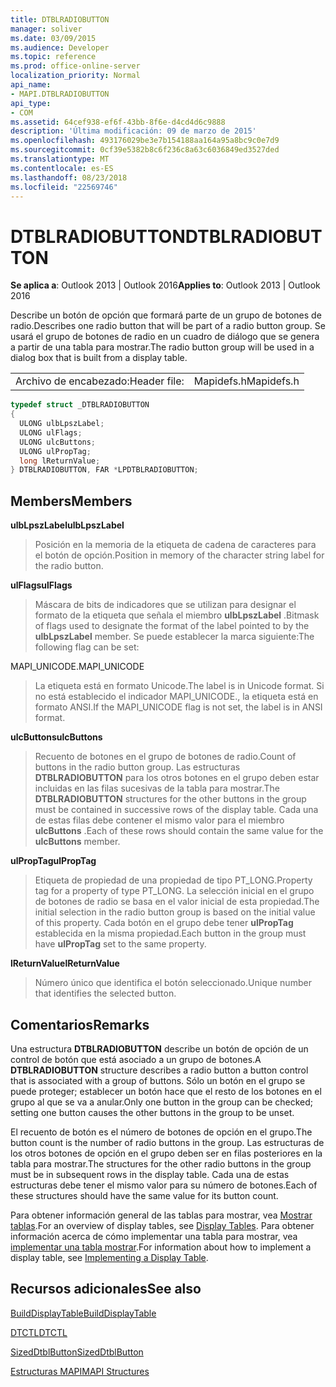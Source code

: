 ```yaml
---
title: DTBLRADIOBUTTON
manager: soliver
ms.date: 03/09/2015
ms.audience: Developer
ms.topic: reference
ms.prod: office-online-server
localization_priority: Normal
api_name:
- MAPI.DTBLRADIOBUTTON
api_type:
- COM
ms.assetid: 64cef938-ef6f-43bb-8f6e-d4cd4d6c9888
description: 'Última modificación: 09 de marzo de 2015'
ms.openlocfilehash: 493176029be3e7b154188aa164a95a8bc9c0e7d9
ms.sourcegitcommit: 0cf39e5382b8c6f236c8a63c6036849ed3527ded
ms.translationtype: MT
ms.contentlocale: es-ES
ms.lasthandoff: 08/23/2018
ms.locfileid: "22569746"
---
```

# <a name="dtblradiobutton"></a><span data-ttu-id="6d985-103">DTBLRADIOBUTTON</span><span class="sxs-lookup"><span data-stu-id="6d985-103">DTBLRADIOBUTTON</span></span>

  
  
<span data-ttu-id="6d985-104">**Se aplica a**: Outlook 2013 | Outlook 2016</span><span class="sxs-lookup"><span data-stu-id="6d985-104">**Applies to**: Outlook 2013 | Outlook 2016</span></span> 
  
<span data-ttu-id="6d985-105">Describe un botón de opción que formará parte de un grupo de botones de radio.</span><span class="sxs-lookup"><span data-stu-id="6d985-105">Describes one radio button that will be part of a radio button group.</span></span> <span data-ttu-id="6d985-106">Se usará el grupo de botones de radio en un cuadro de diálogo que se genera a partir de una tabla para mostrar.</span><span class="sxs-lookup"><span data-stu-id="6d985-106">The radio button group will be used in a dialog box that is built from a display table.</span></span>
  
|||
|:-----|:-----|
|<span data-ttu-id="6d985-107">Archivo de encabezado:</span><span class="sxs-lookup"><span data-stu-id="6d985-107">Header file:</span></span>  <br/> |<span data-ttu-id="6d985-108">Mapidefs.h</span><span class="sxs-lookup"><span data-stu-id="6d985-108">Mapidefs.h</span></span>  <br/> |
   
```cpp
typedef struct _DTBLRADIOBUTTON
{
  ULONG ulbLpszLabel;
  ULONG ulFlags;
  ULONG ulcButtons;
  ULONG ulPropTag;
  long lReturnValue;
} DTBLRADIOBUTTON, FAR *LPDTBLRADIOBUTTON;

```

## <a name="members"></a><span data-ttu-id="6d985-109">Members</span><span class="sxs-lookup"><span data-stu-id="6d985-109">Members</span></span>

 <span data-ttu-id="6d985-110">**ulbLpszLabel**</span><span class="sxs-lookup"><span data-stu-id="6d985-110">**ulbLpszLabel**</span></span>
  
> <span data-ttu-id="6d985-111">Posición en la memoria de la etiqueta de cadena de caracteres para el botón de opción.</span><span class="sxs-lookup"><span data-stu-id="6d985-111">Position in memory of the character string label for the radio button.</span></span>
    
 <span data-ttu-id="6d985-112">**ulFlags**</span><span class="sxs-lookup"><span data-stu-id="6d985-112">**ulFlags**</span></span>
  
> <span data-ttu-id="6d985-113">Máscara de bits de indicadores que se utilizan para designar el formato de la etiqueta que señala el miembro **ulbLpszLabel** .</span><span class="sxs-lookup"><span data-stu-id="6d985-113">Bitmask of flags used to designate the format of the label pointed to by the **ulbLpszLabel** member.</span></span> <span data-ttu-id="6d985-114">Se puede establecer la marca siguiente:</span><span class="sxs-lookup"><span data-stu-id="6d985-114">The following flag can be set:</span></span> 
    
<span data-ttu-id="6d985-115">MAPI_UNICODE.</span><span class="sxs-lookup"><span data-stu-id="6d985-115">MAPI_UNICODE</span></span> 
  
> <span data-ttu-id="6d985-116">La etiqueta está en formato Unicode.</span><span class="sxs-lookup"><span data-stu-id="6d985-116">The label is in Unicode format.</span></span> <span data-ttu-id="6d985-117">Si no está establecido el indicador MAPI_UNICODE., la etiqueta está en formato ANSI.</span><span class="sxs-lookup"><span data-stu-id="6d985-117">If the MAPI_UNICODE flag is not set, the label is in ANSI format.</span></span>
    
 <span data-ttu-id="6d985-118">**ulcButtons**</span><span class="sxs-lookup"><span data-stu-id="6d985-118">**ulcButtons**</span></span>
  
> <span data-ttu-id="6d985-119">Recuento de botones en el grupo de botones de radio.</span><span class="sxs-lookup"><span data-stu-id="6d985-119">Count of buttons in the radio button group.</span></span> <span data-ttu-id="6d985-120">Las estructuras **DTBLRADIOBUTTON** para los otros botones en el grupo deben estar incluidas en las filas sucesivas de la tabla para mostrar.</span><span class="sxs-lookup"><span data-stu-id="6d985-120">The **DTBLRADIOBUTTON** structures for the other buttons in the group must be contained in successive rows of the display table.</span></span> <span data-ttu-id="6d985-121">Cada una de estas filas debe contener el mismo valor para el miembro **ulcButtons** .</span><span class="sxs-lookup"><span data-stu-id="6d985-121">Each of these rows should contain the same value for the **ulcButtons** member.</span></span> 
    
 <span data-ttu-id="6d985-122">**ulPropTag**</span><span class="sxs-lookup"><span data-stu-id="6d985-122">**ulPropTag**</span></span>
  
> <span data-ttu-id="6d985-123">Etiqueta de propiedad de una propiedad de tipo PT_LONG.</span><span class="sxs-lookup"><span data-stu-id="6d985-123">Property tag for a property of type PT_LONG.</span></span> <span data-ttu-id="6d985-124">La selección inicial en el grupo de botones de radio se basa en el valor inicial de esta propiedad.</span><span class="sxs-lookup"><span data-stu-id="6d985-124">The initial selection in the radio button group is based on the initial value of this property.</span></span> <span data-ttu-id="6d985-125">Cada botón en el grupo debe tener **ulPropTag** establecida en la misma propiedad.</span><span class="sxs-lookup"><span data-stu-id="6d985-125">Each button in the group must have **ulPropTag** set to the same property.</span></span> 
    
 <span data-ttu-id="6d985-126">**lReturnValue**</span><span class="sxs-lookup"><span data-stu-id="6d985-126">**lReturnValue**</span></span>
  
> <span data-ttu-id="6d985-127">Número único que identifica el botón seleccionado.</span><span class="sxs-lookup"><span data-stu-id="6d985-127">Unique number that identifies the selected button.</span></span>
    
## <a name="remarks"></a><span data-ttu-id="6d985-128">Comentarios</span><span class="sxs-lookup"><span data-stu-id="6d985-128">Remarks</span></span>

<span data-ttu-id="6d985-129">Una estructura **DTBLRADIOBUTTON** describe un botón de opción de un control de botón que está asociado a un grupo de botones.</span><span class="sxs-lookup"><span data-stu-id="6d985-129">A **DTBLRADIOBUTTON** structure describes a radio button a button control that is associated with a group of buttons.</span></span> <span data-ttu-id="6d985-130">Sólo un botón en el grupo se puede proteger; establecer un botón hace que el resto de los botones en el grupo al que se va a anular.</span><span class="sxs-lookup"><span data-stu-id="6d985-130">Only one button in the group can be checked; setting one button causes the other buttons in the group to be unset.</span></span> 
  
<span data-ttu-id="6d985-131">El recuento de botón es el número de botones de opción en el grupo.</span><span class="sxs-lookup"><span data-stu-id="6d985-131">The button count is the number of radio buttons in the group.</span></span> <span data-ttu-id="6d985-132">Las estructuras de los otros botones de opción en el grupo deben ser en filas posteriores en la tabla para mostrar.</span><span class="sxs-lookup"><span data-stu-id="6d985-132">The structures for the other radio buttons in the group must be in subsequent rows in the display table.</span></span> <span data-ttu-id="6d985-133">Cada una de estas estructuras debe tener el mismo valor para su número de botones.</span><span class="sxs-lookup"><span data-stu-id="6d985-133">Each of these structures should have the same value for its button count.</span></span>
  
<span data-ttu-id="6d985-134">Para obtener información general de las tablas para mostrar, vea [Mostrar tablas](display-tables.md).</span><span class="sxs-lookup"><span data-stu-id="6d985-134">For an overview of display tables, see [Display Tables](display-tables.md).</span></span> <span data-ttu-id="6d985-135">Para obtener información acerca de cómo implementar una tabla para mostrar, vea [implementar una tabla mostrar](display-table-implementation.md).</span><span class="sxs-lookup"><span data-stu-id="6d985-135">For information about how to implement a display table, see [Implementing a Display Table](display-table-implementation.md).</span></span>
  
## <a name="see-also"></a><span data-ttu-id="6d985-136">Recursos adicionales</span><span class="sxs-lookup"><span data-stu-id="6d985-136">See also</span></span>



[<span data-ttu-id="6d985-137">BuildDisplayTable</span><span class="sxs-lookup"><span data-stu-id="6d985-137">BuildDisplayTable</span></span>](builddisplaytable.md)
  
[<span data-ttu-id="6d985-138">DTCTL</span><span class="sxs-lookup"><span data-stu-id="6d985-138">DTCTL</span></span>](dtctl.md)
  
[<span data-ttu-id="6d985-139">SizedDtblButton</span><span class="sxs-lookup"><span data-stu-id="6d985-139">SizedDtblButton</span></span>](sizeddtblbutton.md)


[<span data-ttu-id="6d985-140">Estructuras MAPI</span><span class="sxs-lookup"><span data-stu-id="6d985-140">MAPI Structures</span></span>](mapi-structures.md)


